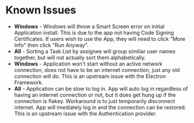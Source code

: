 # Known Issues
    
*   **Windows** - Windows will throw a Smart Screen error on initial Application install. This is due to the app not having Code Signing Certificates. If users wish to use the App, they will need to click "More Info" then click "Run Anyway".
*   **All**  - Sorting a Task List by assignee will group similiar user names together, but will not actually sort them alphabetically.
*   **Windows** - Application won't start without an active network connection, does not have to be an internet connection, just any old connection will do. This is an upstream issue with the Electron Framework.
*   **All** - Application can be slow to log in. App will auto log in regardless of having an internet connection or not, but it does get hung up if the connection is flakey. Workaround is to just temporarily disconnect internet. App will imediately log in and the connection can be restored. This is an upstream issue with the Authentication provider.